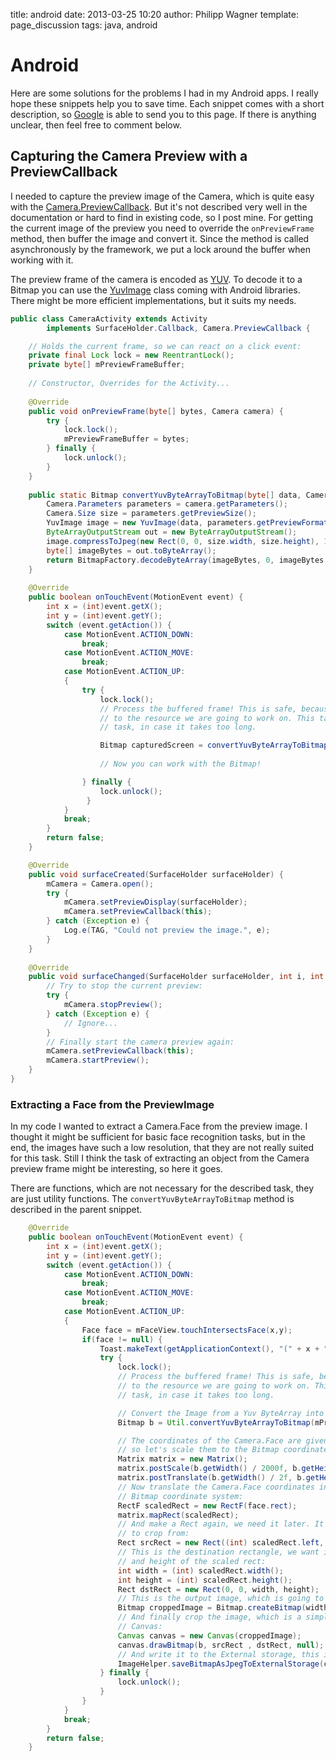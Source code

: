 title: android
date: 2013-03-25 10:20
author: Philipp Wagner
template: page_discussion
tags: java, android

# Android #

Here are some solutions for the problems I had in my Android apps. I really hope these snippets help you to save time. Each snippet comes with a short description, so [Google](http://www.google.com) is able to send you to this page. If there is anything unclear, then feel free to comment below. 

## Capturing the Camera Preview with a PreviewCallback ##

I needed to capture the preview image of the Camera, which is quite easy with the [Camera.PreviewCallback](http://developer.android.com/reference/android/hardware/Camera.PreviewCallback.html). But it's not described very well in the documentation or hard to find in existing code, so I post mine. For getting the current image of the preview you need to override the ``onPreviewFrame`` method, then buffer the image and convert it. Since the method is called asynchronously by the framework, we put a lock around the buffer when working with it.

The preview frame of the camera is encoded as [YUV](http://en.wikipedia.org/wiki/YUV). To decode it to a Bitmap you can use the [YuvImage](http://developer.android.com/reference/android/graphics/YuvImage.html) class coming with Android libraries. There might be more efficient implementations, but it suits my needs. 

```java
public class CameraActivity extends Activity
        implements SurfaceHolder.Callback, Camera.PreviewCallback {

    // Holds the current frame, so we can react on a click event:
    private final Lock lock = new ReentrantLock();
    private byte[] mPreviewFrameBuffer;
    
    // Constructor, Overrides for the Activity...
    
    @Override
    public void onPreviewFrame(byte[] bytes, Camera camera) {
        try {
            lock.lock();
            mPreviewFrameBuffer = bytes;
        } finally {
            lock.unlock();
        }
    }
    
    public static Bitmap convertYuvByteArrayToBitmap(byte[] data, Camera camera) {
        Camera.Parameters parameters = camera.getParameters();
        Camera.Size size = parameters.getPreviewSize();
        YuvImage image = new YuvImage(data, parameters.getPreviewFormat(), size.width, size.height, null);
        ByteArrayOutputStream out = new ByteArrayOutputStream();
        image.compressToJpeg(new Rect(0, 0, size.width, size.height), 100, out);
        byte[] imageBytes = out.toByteArray();
        return BitmapFactory.decodeByteArray(imageBytes, 0, imageBytes.length);
    }
    
    @Override
    public boolean onTouchEvent(MotionEvent event) {
        int x = (int)event.getX();
        int y = (int)event.getY();
        switch (event.getAction()) {
            case MotionEvent.ACTION_DOWN:
                break;
            case MotionEvent.ACTION_MOVE:
                break;
            case MotionEvent.ACTION_UP:
            {
                try {
                    lock.lock();
                    // Process the buffered frame! This is safe, because we have locked the access
                    // to the resource we are going to work on. This task should be a background
                    // task, in case it takes too long.

                    Bitmap capturedScreen = convertYuvByteArrayToBitmap(mPreviewFrameBuffer, mCamera);
                        
                    // Now you can work with the Bitmap!

                } finally {
                    lock.unlock();
                 }
            }
            break;
        }
        return false;
    }

    @Override
    public void surfaceCreated(SurfaceHolder surfaceHolder) {
        mCamera = Camera.open();
        try {
            mCamera.setPreviewDisplay(surfaceHolder);
            mCamera.setPreviewCallback(this);
        } catch (Exception e) {
            Log.e(TAG, "Could not preview the image.", e);
        }
    }
    
    @Override
    public void surfaceChanged(SurfaceHolder surfaceHolder, int i, int i2, int i3) {
        // Try to stop the current preview:
        try {
            mCamera.stopPreview();
        } catch (Exception e) {
            // Ignore...
        }
        // Finally start the camera preview again:
        mCamera.setPreviewCallback(this);
        mCamera.startPreview();
    }
}
```

### Extracting a Face from the PreviewImage ###

In my code I wanted to extract a Camera.Face from the preview image. I thought it might be sufficient for basic face recognition tasks, but in 
the end, the images have such a low resolution, that they are not really suited for this task. Still I think the task of extracting an object
from the Camera preview frame might be interesting, so here it goes.

There are functions, which are not necessary for the described task, they are just utility functions. The ``convertYuvByteArrayToBitmap`` method
is described in the parent snippet.

```java
    @Override
    public boolean onTouchEvent(MotionEvent event) {
        int x = (int)event.getX();
        int y = (int)event.getY();
        switch (event.getAction()) {
            case MotionEvent.ACTION_DOWN:
                break;
            case MotionEvent.ACTION_MOVE:
                break;
            case MotionEvent.ACTION_UP:
            {
                Face face = mFaceView.touchIntersectsFace(x,y);
                if(face != null) {
                    Toast.makeText(getApplicationContext(), "(" + x + "," + y +")", Toast.LENGTH_LONG).show();
                    try {
                        lock.lock();
                        // Process the buffered frame! This is safe, because we have locked the access
                        // to the resource we are going to work on. This task should be a background
                        // task, in case it takes too long.

                        // Convert the Image from a Yuv ByteArray into a Bitmap:
                        Bitmap b = Util.convertYuvByteArrayToBitmap(mPreviewFrameBuffer, mCamera);

                        // The coordinates of the Camera.Face are given in a range of (-1000,1000),
                        // so let's scale them to the Bitmap coordinate system:
                        Matrix matrix = new Matrix();
                        matrix.postScale(b.getWidth() / 2000f, b.getHeight() / 2000f);
                        matrix.postTranslate(b.getWidth() / 2f, b.getHeight() / 2f);
                        // Now translate the Camera.Face coordinates into the
                        // Bitmap coordinate system:
                        RectF scaledRect = new RectF(face.rect);
                        matrix.mapRect(scaledRect);
                        // And make a Rect again, we need it later. It's the source we want
                        // to crop from:
                        Rect srcRect = new Rect((int) scaledRect.left, (int) scaledRect.top, (int)scaledRect.right, (int) scaledRect.bottom );
                        // This is the destination rectangle, we want it to have the width
                        // and height of the scaled rect:
                        int width = (int) scaledRect.width();
                        int height = (int) scaledRect.height();
                        Rect dstRect = new Rect(0, 0, width, height);
                        // This is the output image, which is going to store the Camera.Face:
                        Bitmap croppedImage = Bitmap.createBitmap(width, height, Bitmap.Config.RGB_565);
                        // And finally crop the image, which is a simple drawBitmap call on the
                        // Canvas:
                        Canvas canvas = new Canvas(croppedImage);
                        canvas.drawBitmap(b, srcRect , dstRect, null);
                        // And write it to the External storage, this is a simple helper method:
                        ImageHelper.saveBitmapAsJpegToExternalStorage(croppedImage, "filename.jpg");
                    } finally {
                        lock.unlock();
                    }
                }
            }
            break;
        }
        return false;
    }
```